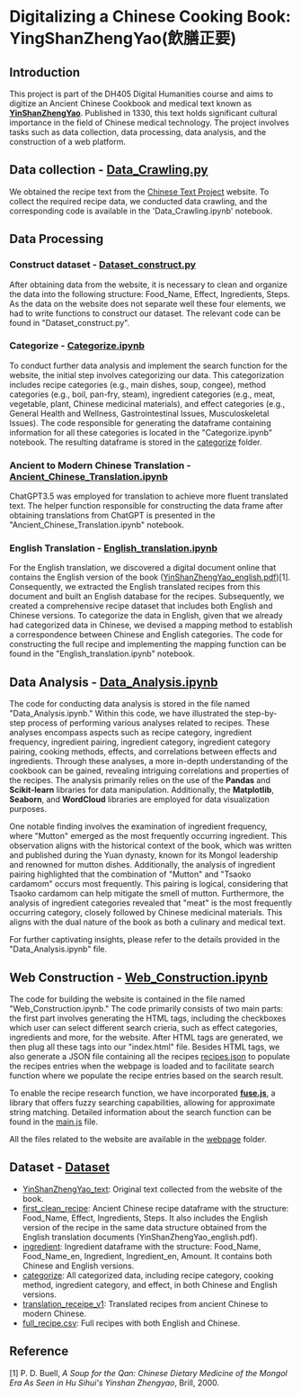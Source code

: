 # Digitalizing a Chinese Cooking Book: YingShanZhengYao(飲膳正要)
## Introduction
This project is part of the DH405 Digital Humanities course and aims to digitize an Ancient Chinese Cookbook and medical text known as [**YinShanZhengYao**](https://en.wikipedia.org/wiki/Yinshan_zhengyao). Published in 1330, this text holds significant cultural importance in the field of Chinese medical technology. The project involves tasks such as data collection, data processing, data analysis, and the construction of a web platform.

## Data collection - [Data_Crawling.py](./Data_Crawling.py)
We obtained the recipe text from the [Chinese Text Project](https://ctext.org/wiki.pl?if=en&res=968624&remap=gb) website. To collect the required recipe data, we conducted data crawling, and the corresponding code is available in the 'Data_Crawling.ipynb' notebook.

## Data Processing
### Construct dataset - [Dataset_construct.py](./Dataset_construct.py)
After obtaining data from the website, it is necessary to clean and organize the data into the following structure: Food_Name, Effect, Ingredients, Steps. As the data on the website does not separate well these four elements, we had to write functions to construct our dataset. The relevant code can be found in "Dataset_construct.py".

### Categorize - [Categorize.ipynb](./Categorize.ipynb)
To conduct further data analysis and implement the search function for the website, the initial step involves categorizing our data. This categorization includes recipe categories (e.g., main dishes, soup, congee), method categories (e.g., boil, pan-fry, steam), ingredient categories (e.g., meat, vegetable, plant, Chinese medicinal materials), and effect categories (e.g., General Health and Wellness, Gastrointestinal Issues, Musculoskeletal Issues). The code responsible for generating the dataframe containing information for all these categories is located in the "Categorize.ipynb" notebook. The resulting dataframe is stored in the [categorize](./Dataset/categorize) folder.

### Ancient to Modern Chinese Translation - [Ancient_Chinese_Translation.ipynb](./Ancient_Chinese_Translation.ipynb)
ChatGPT3.5 was employed for translation to achieve more fluent translated text. The helper function responsible for constructing the data frame after obtaining translations from ChatGPT is presented in the "Ancient_Chinese_Translation.ipynb" notebook.

### English Translation - [English_translation.ipynb](./English_translation.ipynb)
For the English translation, we discovered a digital document online that contains the English version of the book ([YinShanZhengYao_english.pdf](./YinShanZhengYao_english.pdf))[1]. Consequently, we extracted the English translated recipes from this document and built an English database for the recipes. Subsequently, we created a comprehensive recipe dataset that includes both English and Chinese versions. To categorize the data in English, given that we already had categorized data in Chinese, we devised a mapping method to establish a correspondence between Chinese and English categories. The code for constructing the full recipe and implementing the mapping function can be found in the "English_translation.ipynb" notebook.

## Data Analysis - [Data_Analysis.ipynb](./Data_Analysis.ipynb)
The code for conducting data analysis is stored in the file named "Data_Analysis.ipynb." Within this code, we have illustrated the step-by-step process of performing various analyses related to recipes. These analyses encompass aspects such as recipe category, ingredient frequency, ingredient pairing, ingredient category, ingredient category pairing, cooking methods, effects, and correlations between effects and ingredients. Through these analyses, a more in-depth understanding of the cookbook can be gained, revealing intriguing correlations and properties of the recipes. The analysis primarily relies on the use of the **Pandas** and **Scikit-learn** libraries for data manipulation. Additionally, the **Matplotlib**, **Seaborn**, and **WordCloud** libraries are employed for data visualization purposes.

One notable finding involves the examination of ingredient frequency, where "Mutton" emerged as the most frequently occurring ingredient. This observation aligns with the historical context of the book, which was written and published during the Yuan dynasty, known for its Mongol leadership and renowned for mutton dishes. Additionally, the analysis of ingredient pairing highlighted that the combination of "Mutton" and "Tsaoko cardamom" occurs most frequently. This pairing is logical, considering that Tsaoko cardamom can help mitigate the smell of mutton. Furthermore, the analysis of ingredient categories revealed that "meat" is the most frequently occurring category, closely followed by Chinese medicinal materials. This aligns with the dual nature of the book as both a culinary and medical text.

For further captivating insights, please refer to the details provided in the "Data_Analysis.ipynb" file.
## Web Construction - [Web_Construction.ipynb](./Web_Construction.ipynb)
The code for building the website is contained in the file named "Web_Construction.ipynb." The code primarily consists of two main parts: the first part involves generating the HTML tags, including the checkboxes which user can select different search crieria, such as effect categories, ingredients and more, for the website. After HTML tags are generated, we then plug all these tags into our "index.html" file. Besides HTML tags, we also generate a JSON file containing all the recipes [recipes.json](./webpage/recipes.json) to populate the recipes entries when the webpage is loaded and to facilitate search function where we populate the recipe entries based on the search result.

To enable the recipe research function, we have incorporated [**fuse.js**](https://www.fusejs.io/), a library that offers fuzzy searching capabilities, allowing for approximate string matching. Detailed information about the search function can be found in the [main.js](./webpage/main.js) file.

All the files related to the website are available in the [webpage](./webpage) folder.

## Dataset - [Dataset](./Dataset)
- [YinShanZhengYao_text](./Dataset/YinShanZhengYao_text): Original text collected from the website of the book.
- [first_clean_recipe](./Dataset/first_clean_recipe): Ancient Chinese recipe dataframe with the structure: Food_Name, Effect, Ingredients, Steps. It also includes the English version of the recipe in the same data structure obtained from the English translation documents (YinShanZhengYao_english.pdf).
- [ingredient](./Dataset/ingredient): Ingredient dataframe with the structure: Food_Name, Food_Name_en, Ingredient, Ingredient_en, Amount. It contains both Chinese and English versions.
- [categorize](./Dataset/categorize): All categorized data, including recipe category, cooking method, ingredient category, and effect, in both Chinese and English versions.
- [translation_receipe_v1](./Dataset/translation_receipe_v1): Translated recipes from ancient Chinese to modern Chinese.
- [full_recipe.csv](./Dataset/full_recipe.csv): Full recipes with both English and Chinese.
## Reference
[1] P. D. Buell, *A Soup for the Qan: Chinese Dietary Medicine of the Mongol Era As Seen in Hu Sihui's Yinshan Zhengyao*, Brill, 2000.

